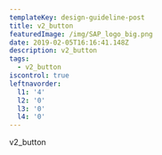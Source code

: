 ```yaml
---
templateKey: design-guideline-post
title: v2_button
featuredImage: /img/SAP_logo_big.png
date: 2019-02-05T16:16:41.148Z
description: v2_button
tags:
  - v2_button
iscontrol: true
leftnavorder:
  l1: '4'
  l2: '0'
  l3: '0'
  l4: '0'
---
```

v2_button
